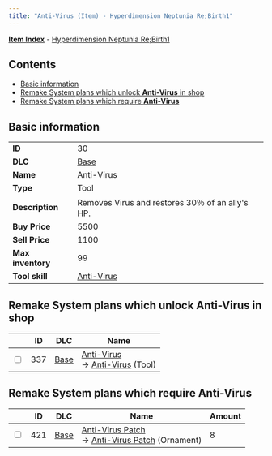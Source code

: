 ```yaml
---
title: "Anti-Virus (Item) - Hyperdimension Neptunia Re;Birth1"
---
```


[**Item Index**](/neptunia/rb1/item/index.html) - [Hyperdimension Neptunia Re;Birth1](/neptunia/rb1)

## Contents

- [Basic information](#basic-information)
- [Remake System plans which unlock **Anti-Virus** in shop](#remake-system-plans-which-unlock-anti-virus-in-shop)
- [Remake System plans which require **Anti-Virus**](#remake-system-plans-which-require-anti-virus)

## Basic information

|   |   |
| -- | -- |
| **ID** | 30 |
| **DLC** | [Base](/neptunia/rb1/dlc/1-base.html) |
| **Name** | Anti-Virus |
| **Type** | Tool |
| **Description** | Removes Virus and restores 30％ of an ally's HP. |
| **Buy Price** | 5500 |
| **Sell Price** | 1100 |
| **Max inventory** | 99 |
| **Tool skill** | [Anti-Virus](/neptunia/rb1/skill/1-10030-anti-virus.html) |

## Remake System plans which unlock **Anti-Virus** in shop

|    | ID | DLC | Name |
| -- | -- | --- | ---- |
| <input type="checkbox" id="rb1-remake-1-337" class="trackbox" /> | 337 | [Base](/neptunia/rb1/dlc/1-base.html) | [Anti-Virus](/neptunia/rb1/remake/1-337-anti-virus.html)<br />→ [Anti-Virus](/neptunia/rb1/item/1-30-anti-virus.html) (Tool) |

## Remake System plans which require **Anti-Virus**

|    | ID | DLC | Name | Amount |
| -- | -- | --- | ---- | ------ |
| <input type="checkbox" id="rb1-remake-1-421" class="trackbox" /> | 421 | [Base](/neptunia/rb1/dlc/1-base.html) | [Anti-Virus Patch](/neptunia/rb1/remake/1-421-anti-virus-patch.html)<br />→ [Anti-Virus Patch](/neptunia/rb1/item/1-2760-anti-virus-patch.html) (Ornament) | 8 |